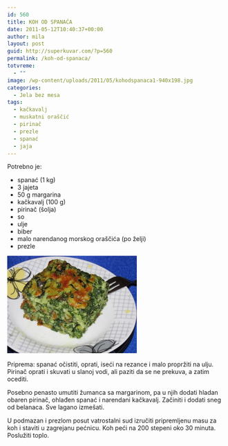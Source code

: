```yaml
---
id: 560
title: KOH OD SPANAĆA
date: 2011-05-12T10:40:37+00:00
author: mila
layout: post
guid: http://superkuvar.com/?p=560
permalink: /koh-od-spanaca/
totvreme:
  - ""
image: /wp-content/uploads/2011/05/kohodspanaca1-940x198.jpg
categories:
  - Jela bez mesa
tags:
  - kačkavalj
  - muskatni oraščić
  - pirinač
  - prezle
  - spanać
  - jaja
---
```

Potrebno je:

  * spanać (1 kg)
  * 3 jajeta
  * 50 g margarina
  * kačkavalj (100 g)
  * pirinač (šolja)
  * so
  * ulje
  * biber
  * malo narendanog morskog oraščića (po želji)
  * prezle

[<img class="alignnone size-medium wp-image-10833" src="/wp-content/uploads/2011/05/kohodspanaca1-300x225.jpg" alt="kohodspanaca" width="300" height="225" />](/wp-content/uploads/2011/05/kohodspanaca1-e1453448400589.jpg)

Priprema: spanać očistiti, oprati, iseći na rezance i malo propržiti na ulju. Pirinač oprati i skuvati u slanoj vodi, ali paziti da se ne prekuva, a zatim ocediti.

Posebno penasto umutiti žumanca sa margarinom, pa u njih dodati hladan obaren pirinač, ohlađen spanać i narendani kačkavalj. Začiniti i dodati sneg od belanaca. Sve lagano izmešati.

U podmazan i prezlom posut vatrostalni sud izručiti pripremljenu masu za koh i staviti u zagrejanu pećnicu. Koh peći na 200 stepeni oko 30 minuta. Poslužiti toplo.

&nbsp;